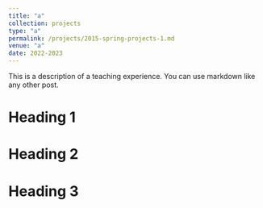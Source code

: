 ```yaml
---
title: "a"
collection: projects
type: "a"
permalink: /projects/2015-spring-projects-1.md
venue: "a"
date: 2022-2023
---
```


This is a description of a teaching experience. You can use markdown like any other post.

Heading 1
======

Heading 2
======

Heading 3
======